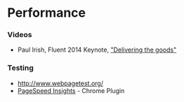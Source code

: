# Performance

### Videos
* Paul Irish, Fluent 2014 Keynote, ["Delivering the goods"](https://www.youtube.com/watch?v=R8W_6xWphtw)

### Testing
* http://www.webpagetest.org/
* [PageSpeed Insights](https://chrome.google.com/webstore/detail/pagespeed-insights-by-goo/gplegfbjlmmehdoakndmohflojccocli) - Chrome Plugin
